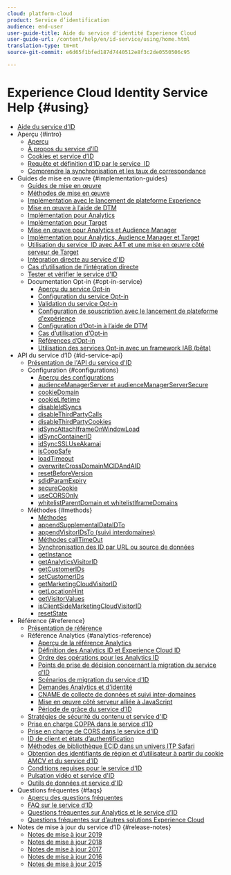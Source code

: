 ```yaml
---
cloud: platform-cloud
product: Service d’identification
audience: end-user
user-guide-title: Aide du service d'identité Experience Cloud
user-guide-url: /content/help/en/id-service/using/home.html
translation-type: tm+mt
source-git-commit: e6d65f1bfed187d7440512e8f3c2de0550506c95

---
```



# Experience Cloud Identity Service Help {#using}

+ [Aide du service d’ID](home.md)
+ Aperçu {#intro}
   + [Aperçu](introduction/overview.md)
   + [À propos du service d’ID](introduction/about-id-service.md)
   + [Cookies et service d’ID](introduction/cookies.md)
   + [Requête et définition d’ID par le service  ID](introduction/id-request.md)
   + [Comprendre la synchronisation et les taux de correspondance](introduction/match-rates.md)
+ Guides de mise en œuvre {#implementation-guides}
   + [Guides de mise en œuvre](implementation-guides/implementation-guides.md)
   + [Méthodes de mise en œuvre](implementation-guides/implementation-methods.md)
   + [Implémentation avec le lancement de plateforme Experience](implementation-guides/ecid-implement-with-launch.md)
   + [Mise en œuvre à l’aide de DTM](implementation-guides/standard.md)
   + [Implémentation pour Analytics](implementation-guides/setup-analytics.md)
   + [Implémentation pour Target](implementation-guides/setup-target.md)
   + [Mise en œuvre pour Analytics et Audience Manager](implementation-guides/setup-aam-analytics.md)
   + [Implémentation pour Analytics, Audience Manager et Target](implementation-guides/setup-aam-analytics-target.md)
   + [Utilisation du service  ID avec A4T et une mise en œuvre côté serveur de Target](implementation-guides/ecid-a4t-target.md)
   + [Intégration directe au service d'ID](implementation-guides/direct-integration.md)
   + [Cas d’utilisation de l’intégration directe](implementation-guides/direct-integration-examples.md)
   + [Tester et vérifier le service d'ID](implementation-guides/test-verify.md)
   + Documentation Opt-in {#opt-in-service}
      + [Aperçu du service Opt-in](implementation-guides/opt-in-service/optin-overview.md)
      + [Configuration du service Opt-in](implementation-guides/opt-in-service/getting-started.md)
      + [Validation du service Opt-in](implementation-guides/opt-in-service/testing-optin-and-iab-plugin.md)
      + [Configuration de souscription avec le lancement de plateforme d'expérience](implementation-guides/opt-in-service/launch.md)
      + [Configuration d’Opt-in à l’aide de DTM](implementation-guides/opt-in-service/optin-dtm.md)
      + [Cas d’utilisation d’Opt-in](implementation-guides/opt-in-service/use-cases.md)
      + [Références d’Opt-in](implementation-guides/opt-in-service/api.md)
      + [Utilisation des services Opt-in avec un framework IAB (bêta)](implementation-guides/opt-in-service/iab.md)
+ API du service d’ID {#id-service-api}
   + [Présentation de l'API du service d'ID](library/library.md)
   + Configuration {#configurations}
      + [Aperçu des configurations](library/function-vars/function-vars.md)
      + [audienceManagerServer et audienceManagerServerSecure](library/function-vars/subdomain-config.md)
      + [cookieDomain](library/function-vars/cookiedomain.md)
      + [cookieLifetime](library/function-vars/cookielifetime.md)
      + [disableIdSyncs](library/function-vars/disableidsync.md)
      + [disableThirdPartyCalls](library/function-vars/disablethirdpartycalls.md)
      + [disableThirdPartyCookies](library/function-vars/disable-cookies.md)
      + [idSyncAttachIframeOnWindowLoad](library/function-vars/idsyncattachiframeonwindowload.md)
      + [idSyncContainerID](library/function-vars/idsyncontainerid.md)
      + [idSyncSSLUseAkamai](library/function-vars/idsyncssluseakamai.md)
      + [isCoopSafe](library/function-vars/coopsafe.md)
      + [loadTimeout](library/function-vars/loadtimeout.md)
      + [overwriteCrossDomainMCIDAndAID](library/function-vars/overwrite-visitor-id.md)
      + [resetBeforeVersion](library/function-vars/resetbeforeversion.md)
      + [sdidParamExpiry](library/function-vars/sdidparamexpiry.md)
      + [secureCookie](library/function-vars/securecookie.md)
      + [useCORSOnly](library/function-vars/use-cors-only.md)
      + [whitelistParentDomain et whitelistIframeDomains](library/function-vars/whitelistdomain.md)
   + Méthodes {#methods}
      + [Méthodes](library/get-set/get-set.md)
      + [appendSupplementalDataIDTo](library/get-set/appendsupplementaldataidto.md)
      + [appendVisitorIDsTo (suivi interdomaines)](library/get-set/appendvisitorid.md)
      + [Méthodes callTimeOut](library/get-set/timeout-functions.md)
      + [Synchronisation des ID par URL ou source de données](library/get-set/idsync.md)
      + [getInstance](library/get-set/getinstance.md)
      + [getAnalyticsVisitorID](library/get-set/getanalyticsvisitorid.md)
      + [getCustomerIDs](library/get-set/getcustomerids.md)
      + [setCustomerIDs](library/get-set/setcustomerids.md)
      + [getMarketingCloudVisitorID](library/get-set/getmcvid.md)
      + [getLocationHint](library/get-set/getlocationhint.md)
      + [getVisitorValues](library/get-set/getvisitorvalues.md)
      + [isClientSideMarketingCloudVisitorID](library/get-set/client-side-id.md)
      + [resetState](library/get-set/resetstate.md)
+ Référence {#reference}
   + [Présentation de référence](reference/reference.md)
   + Référence Analytics {#analytics-reference}
      + [Aperçu de la référence Analytics](reference/analytics-reference/analytics-reference.md)
      + [Définition des Analytics ID et Experience Cloud ID](reference/analytics-reference/analytics-ids.md)
      + [Ordre des opérations pour les Analytics ID](reference/analytics-reference/analytics-order-of-operations.md)
      + [Points de prise de décision concernant la migration du service d'ID](reference/analytics-reference/migration-decisions.md)
      + [Scénarios de migration du service d'ID](reference/analytics-reference/migration-scenarios.md)
      + [Demandes Analytics et d'identité](reference/analytics-reference/legacy-analytics.md)
      + [CNAME de collecte de données et suivi inter-domaines](reference/analytics-reference/cname.md)
      + [Mise en œuvre côté serveur alliée à JavaScript](reference/analytics-reference/server-side.md)
      + [Période de grâce du service d’ID](reference/analytics-reference/grace-period.md)
   + [Stratégies de sécurité du contenu et service d'ID](reference/csp.md)
   + [Prise en charge COPPA dans le service d'ID](reference/coppa.md)
   + [Prise en charge de CORS dans le service d'ID](reference/cors.md)
   + [ID de client et états d’authentification](reference/authenticated-state.md)
   + [Méthodes de bibliothèque ECID dans un univers ITP Safari](reference/ecid-library-methods.md)
   + [Obtention des identifiants de région et d’utilisateur à partir du cookie AMCV et du service d’ID](reference/regions.md)
   + [Conditions requises pour le service d'ID](reference/requirements.md)
   + [Pulsation vidéo et service d'ID](reference/heartbeat.md)
   + [Outils de données et service d'ID](reference/dwb.md)
+ Questions fréquentes {#faqs}
   + [Aperçu des questions fréquentes](faq-intro/faq-intro.md)
   + [FAQ sur le service d’ID](faq-intro/faq.md)
   + [Questions fréquentes sur Analytics et le service d’ID](faq-intro/analytics-faq.md)
   + [Questions fréquentes sur d’autres solutions Experience Cloud](faq-intro/other-faq.md)
+ Notes de mise à jour du service d’ID {#release-notes}
   + [Notes de mise à jour 2019](release-notes/release-notes.md)
   + [Notes de mise à jour 2018](release-notes/notes-2018.md)
   + [Notes de mise à jour 2017](release-notes/notes-2017.md)
   + [Notes de mise à jour 2016](release-notes/notes-2016.md)
   + [Notes de mise à jour 2015](release-notes/notes-2015.md)
